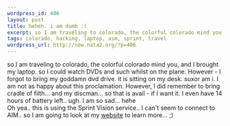```yaml
--- 
wordpress_id: 406
layout: post
title: heheh. i am dumb :(
excerpt: so I am traveling to colorado, the colorful colorado mind you, and I brought my laptop. so I could watch DVDs and such whilst on the plane. However - I forgot to bring my goddamn dvd drive. it is sitting on my desk. suxor am i. I am not as happy about this proclamation. However, I did remember to bring cradle of filth... and my discman... so that is avail - if I want it. I even have 14 hours of b...
tags: colorado, hacking, laptop, aim, sprint, travel
wordpress_url: http://new.nata2.org/?p=406
---
```

so I am traveling to colorado, the colorful colorado mind you, and I brought my laptop. so I could watch DVDs and such whilst on the plane. However - I forgot to bring my goddamn dvd drive. it is sitting on my desk. suxor am i. I am not as happy about this proclamation. However, I did remember to bring cradle of filth... and my discman... so that is avail - if I want it. I even have 14 hours of battery left.. ugh. I am so sad... hehe
<br/>Oh yea.. this is using the Sprint Vision service.. I can't seem to connect to AIM.. so I am going to look at my <a href="http://www.a500hacking.com">website</a> to learn more... ;)
